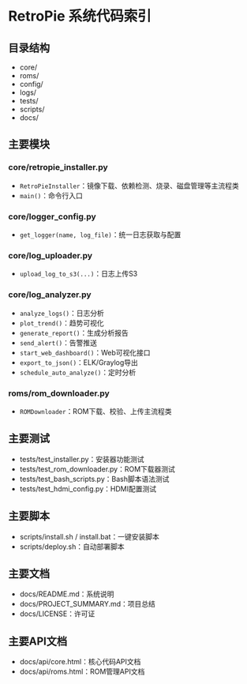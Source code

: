 # RetroPie 系统代码索引

## 目录结构
- core/  
- roms/  
- config/  
- logs/  
- tests/  
- scripts/  
- docs/  

## 主要模块

### core/retropie_installer.py
- `RetroPieInstaller`：镜像下载、依赖检测、烧录、磁盘管理等主流程类
- `main()`：命令行入口

### core/logger_config.py
- `get_logger(name, log_file)`：统一日志获取与配置

### core/log_uploader.py
- `upload_log_to_s3(...)`：日志上传S3

### core/log_analyzer.py
- `analyze_logs()`：日志分析
- `plot_trend()`：趋势可视化
- `generate_report()`：生成分析报告
- `send_alert()`：告警推送
- `start_web_dashboard()`：Web可视化接口
- `export_to_json()`：ELK/Graylog导出
- `schedule_auto_analyze()`：定时分析

### roms/rom_downloader.py
- `ROMDownloader`：ROM下载、校验、上传主流程类

## 主要测试
- tests/test_installer.py：安装器功能测试
- tests/test_rom_downloader.py：ROM下载器测试
- tests/test_bash_scripts.py：Bash脚本语法测试
- tests/test_hdmi_config.py：HDMI配置测试

## 主要脚本
- scripts/install.sh / install.bat：一键安装脚本
- scripts/deploy.sh：自动部署脚本

## 主要文档
- docs/README.md：系统说明
- docs/PROJECT_SUMMARY.md：项目总结
- docs/LICENSE：许可证

## 主要API文档
- docs/api/core.html：核心代码API文档
- docs/api/roms.html：ROM管理API文档 